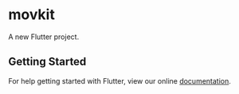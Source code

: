 # movkit

A new Flutter project.

## Getting Started

For help getting started with Flutter, view our online
[documentation](https://flutter.io/).
